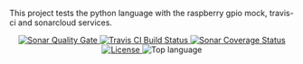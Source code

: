This project tests the python language with the raspberry gpio mock, travis-ci and sonarcloud services.

<p align="center">
<a href="https://sonarcloud.io/dashboard?id=pietrop88_loraberry">
    <img alt="Sonar Quality Gate" src="https://img.shields.io/sonar/quality_gate/pietrop88_loraberry?server=https%3A%2F%2Fsonarcloud.io&style=for-the-badge">
</a>
<a href="https://travis-ci.org/pietrop88/loraberry">
    <img alt="Travis CI Build Status" src="https://img.shields.io/travis/pietrop88/loraberry?style=for-the-badge">
</a>
<a href="https://sonarcloud.io/component_measures?id=pietrop88_loraberry&metric=coverage&view=list">
  <img alt="Sonar Coverage Status" src="https://img.shields.io/sonar/coverage/pietrop88_loraberry?server=https%3A%2F%2Fsonarcloud.io&style=for-the-badge">
</a>
<a href="https://github.com/pietrop88/loRaBerry/blob/master/LICENSE">
  <img alt="License" src="https://img.shields.io/github/license/pietrop88/loraberry?style=for-the-badge">
</a>
<img alt="Top language" src="https://img.shields.io/github/languages/top/pietrop88/loraberry?style=for-the-badge">
</p>
